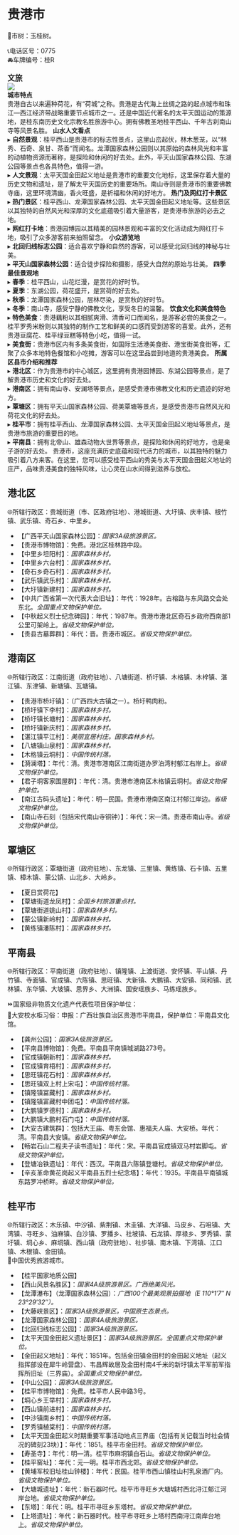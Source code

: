 # 贵港市  
🌳市树：玉桂树。  

📞电话区号：0775  
🚘车牌编号：桂R  
  
<big>**文旅**</big>  
![](https://boot-img.xuexi.cn/image/1005/process/da02a23f52c0424ba8f3c4f66d3d32e8.jpg)  
**城市特点**  
贵港自古以来遍种荷花，有“荷城”之称。贵港是古代海上丝绸之路的起点城市和珠江—西江经济带战略重要节点城市之一。还是中国近代著名的太平天国运动的策源地，是桂东南历史文化宗教名胜旅游中心。拥有佛教圣地桂平西山、千年古刹南山寺等风景名胜。
**山水人文看点**  
▸ **自然景观**：桂平西山是贵港市的标志性景点，这里山峦起伏，林木葱茏，以“林秀、石奇、泉甘、茶香”而闻名。龙潭国家森林公园则以其原始的森林风光和丰富的动植物资源而著称，是探险和休闲的好去处。此外，平天山国家森林公园、东湖公园等景点也各具特色，值得一游。  
▸ **人文景观**：太平天国金田起义地址是贵港市的重要文化地标，这里保存着大量的历史文物和遗址，是了解太平天国历史的重要场所。南山寺则是贵港市的重要佛教寺庙，这里环境清幽，香火旺盛，是祈福和休闲的好地方。
**热门及网红打卡景区**  
▸ **热门景区**：桂平西山、龙潭国家森林公园、太平天国金田起义地址等。这些景区以其独特的自然风光和深厚的文化底蕴吸引着大量游客，是贵港市旅游的必去之地。  
▸ **网红打卡地**：贵港园博园以其精美的园林景观和丰富的文化活动成为网红打卡地，吸引了众多游客前来拍照留念。
**小众游览地**  
▸ **北回归线标志公园**：适合喜欢宁静和自然的游客，可以感受北回归线的神秘与壮美。  
▸ **平天山国家森林公园**：适合徒步探险和摄影，感受大自然的原始与壮美。
**四季最佳景观地**  
▸ **春季**：桂平西山，山花烂漫，是赏花的好时节。  
▸ **夏季**：东湖公园，荷花盛开，是赏荷的好去处。  
▸ **秋季**：龙潭国家森林公园，层林尽染，是赏秋的好时节。  
▸ **冬季**：南山寺，感受宁静的佛教文化，享受冬日的温馨。
**饮食文化和美食特色**  
▸ **特色美食**：贵港藕粉以其细腻爽滑、清香可口而闻名，是游客必尝的美食之一。桂平罗秀米粉则以其独特的制作工艺和鲜美的口感而受到游客的喜爱。此外，还有贵港豆腐花、桂平绿豆糕等特色小吃，值得一试。  
▸ **美食街**：贵港市区内有多条美食街，如国际生活港美食街、港宝街美食街等，汇聚了众多本地特色餐馆和小吃摊，游客可以在这里品尝到地道的贵港美食。
**所属区县市介绍和推荐**  
▸ **港北区**：作为贵港市的中心城区，这里拥有贵港园博园、东湖公园等景点，是了解贵港市历史和文化的好去处。  
▸ **港南区**：拥有南山寺、安澜塔等景点，是感受贵港市佛教文化和历史遗迹的好地方。  
▸ **覃塘区**：拥有平天山国家森林公园、荷美覃塘等景点，是感受贵港市自然风光和荷花文化的好去处。  
▸ **桂平市**：拥有桂平西山、龙潭国家森林公园、太平天国金田起义地址等景点，是贵港市旅游的重要目的地。  
▸ **平南县**：拥有北帝山、雄森动物大世界等景点，是探险和休闲的好地方，也是亲子游的好去处。
贵港市，这座充满历史底蕴和现代活力的城市，以其独特的魅力吸引着八方来客。在这里，您可以感受桂平西山的秀美与太平天国金田起义地址的庄严，品味贵港美食的独特风味，让心灵在山水间得到滋养与放松。  

## 港北区  
🌐所辖行政区：贵城街道（市、区政府驻地）、港城街道、大圩镇、庆丰镇、根竹镇、武乐镇、奇石乡、中里乡。  

* 【广西平天山国家森林公园】：*国家3A级旅游景区。*  
* 【贵港市博物馆】：免费。港北区桂林路中段。  
* 【中里乡坦阳村】：*国家森林乡村。*  
* 【中里乡六台村】：*国家森林乡村。*  
* 【奇石乡奇石村】：*国家森林乡村。*  
* 【武乐镇武乐村】：*国家森林乡村。*  
* 【大圩镇新建村】：*国家森林乡村。*  
* 【中共广西省第一次代表大会旧址】：年代：1928年。古榕路与东风路交会处东北。*全国重点文物保护单位。*  
* 【中秋起义烈士纪念碑园】：年代：1987年。贵港市港北区奇石乡政府西南部1公里可架岭上。*省级文物保护单位。*  
* 【贵县古墓葬群】：年代：晋。贵港市城区。*省级文物保护单位。*  

## 港南区  
🌐所辖行政区：江南街道（政府驻地）、八塘街道、桥圩镇、木格镇、木梓镇、湛江镇、东津镇、新塘镇、瓦塘镇。  

* 【贵港市桥圩镇】：（广西四大古镇之一）。桥圩鸭肉粉。  
* 【桥圩镇下李村】：*国家森林乡村。*  
* 【桥圩镇长塘村】：*国家森林乡村。*  
* 【桥圩镇新庆村】：*国家森林乡村。*  
* 【湛江镇平江村】：*美丽宜居村庄。国家森林乡村。*  
* 【八塘镇山泉村】：*国家森林乡村。*  
* 【木格镇云垌村】：*中国传统村落。*  
* 【漪澜塔】：年代：清。贵港市港南区江南街道办罗泊湾村郁江右岸上。*省级文物保护单位。*  
* 【君子垌客家围屋群】：年代：清。贵港市港南区木格镇云垌村。*省级文物保护单位。*  
* 【南江古码头遗址】：年代：明—民国。贵港市港南区南江村郁江岸边。*省级文物保护单位。*  
* 【南山寺石刻（包括宋代南山寺铜钟）】：年代：宋—清。贵港市南山寺。*省级文物保护单位。*  

## 覃塘区  
🌐所辖行政区：覃塘街道（政府驻地）、东龙镇、三里镇、黄练镇、石卡镇、五里镇、樟木镇、蒙公镇、山北乡、大岭乡。  

* 【夏日赏荷花】  
* 【覃塘街道龙凤村】：*全国乡村旅游重点村。*  
* 【覃塘街道姚山村】：*国家森林乡村。*  
* 【蒙公镇新岭村】：*国家森林乡村。*  
* 【黄练镇潘陈村】：*国家森林乡村。*  

## 平南县  
🌐所辖行政区：平南街道（政府驻地）、镇隆镇、上渡街道、安怀镇、平山镇、丹竹镇、寺面镇、官成镇、六陈镇、思旺镇、大新镇、大鹏镇、大安镇、同和镇、武林镇、东华镇、大坡镇、思界乡、大洲镇、国安瑶族乡、马练瑶族乡。  

⏩国家级非物质文化遗产代表性项目保护单位：  
🔸大安校水柜习俗：申报：广西壮族自治区贵港市平南县，保护单位：平南县文化馆。  

* 【龚州公园】：*国家3A级旅游景区。*  
* 【平南县博物馆】：免费。平南县平南镇城湖路273号。  
* 【官成镇朝新村】：*国家森林乡村。*  
* 【官成镇育梧村】：*国家森林乡村。*  
* 【思旺镇花石村】：*国家森林乡村。*  
* 【思旺镇双上村上宋屯】：*中国传统村落。*  
* 【镇隆镇冨藏村】：*国家森林乡村。*  
* 【镇隆镇富藏村中团屯】：*中国传统村落。*  
* 【大鹏镇罗德村】：*国家森林乡村。*  
* 【大鹏镇大鹏村石门屯】：*中国传统村落。*  
* 【大安古建筑群】：包括大王庙、粤东会馆、惠福夫人庙、大安桥。年代：清。平南县大安镇。*省级文物保护单位。*  
* 【畅岩石山二程夫子读书遗址】：年代：宋。平南县官成镇双马村岩脚屯。*省级文物保护单位。*  
* 【登塘冶铁遗址】：年代：西汉。平南县六陈镇登塘村。*省级文物保护单位。*  
* 【辛亥革命黄花岗起义平南县五烈士纪念塔】：年代：1935。平南县平南镇城东路罗冲桥畔。*省级文物保护单位。*  

## 桂平市  
🌐所辖行政区：木乐镇、中沙镇、紫荆镇、木圭镇、大洋镇、马皮乡、石咀镇、大湾镇、寻旺乡、油麻镇、白沙镇、罗播乡、社坡镇、石龙镇、厚禄乡、罗秀镇、蒙圩镇、垌心乡、麻垌镇、西山镇（政府驻地）、社步镇、南木镇、下湾镇、江口镇、木根镇、金田镇。  
🏅中国优秀旅游城市。  

* 【桂平国家地质公园】  
* 【西山风景名胜区】：*国家4A级旅游景区。广西绝美风光。*  
* 【龙潭瀑布】（龙潭国家森林公园）：*广西100个最美观景拍摄地（E 110°1′7″ N 23°29′32″）。*  
* 【大藤峡景区】：*国家3A级旅游景区。中国原生态景点。*  
* 【龙潭国家森林公园】：*国家4A级旅游景区。*  
* 【北回归线标志公园】：*国家3A级旅游景区。*  
* 【太平天国金田起义遗址景区】：*国家3A级旅游景区。全国重点文物保护单位。*  
* 【金田起义地址】：年代：1851年。包括金田镇金田村的金田起义地址（起义指挥部设在犀牛岭营盘）、韦昌辉故居及金田村南4千米的新圩镇太平军前军指挥所旧址（三界庙）。*全国重点文物保护单位。*  
* 【中山公园】：*国家3A级旅游景区。*  
* 【桂平市博物馆】：免费。桂平市人民中路3号。  
* 【垌心乡王举村】：*国家森林乡村。*  
* 【西山镇前进村】：*国家森林乡村。*  
* 【中沙镇南乡村】：*中国传统村落。*  
* 【罗秀镇植棠村】：*中国传统村落。*  
* 【太平天国金田起义时期重要军事活动地点三界庙（包括有关记载当时社会情况的碑刻23块）】：年代：1851。桂平市金田村。*省级文物保护单位。*  
* 【寿圣寺】：年代：明—清。桂平市麻垌镇白石山。*省级文物保护单位。*  
* 【桂平窑址】：年代：元—明。桂平市西北郊。*省级文物保护单位。*  
* 【黄埔军校旧址桂山钟楼】：年代：民国。桂平市西山镇桂山村乳泉酒厂内。*省级文物保护单位。*  
* 【大塘城遗址】：年代：新石器时代。桂平市寻旺乡大塘城村西北浔江郁江河岸台地。*省级文物保护单位。*  
* 【东塔】：年代：明。桂平市寻旺乡东塔村。*省级文物保护单位。*  
* 【上塔遗址】：年代：新石器时代。桂平市寻旺乡上塔村西南浔江南岸台地上。*省级文物保护单位。*  
